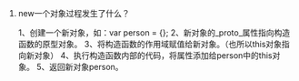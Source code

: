 1. new一个对象过程发生了什么？

    1、创建一个新对象，如：var person = {};
    2、新对象的_proto_属性指向构造函数的原型对象。
    3、将构造函数的作用域赋值给新对象。（也所以this对象指向新对象）
    4、执行构造函数内部的代码，将属性添加给person中的this对象。
    5、返回新对象person。